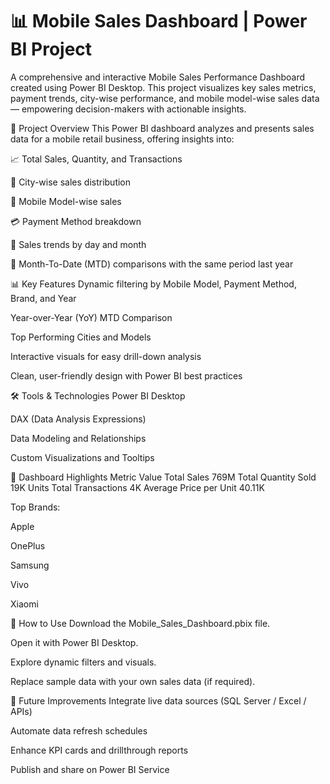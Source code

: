 # 📊 Mobile Sales Dashboard | Power BI Project
A comprehensive and interactive Mobile Sales Performance Dashboard created using Power BI Desktop. This project visualizes key sales metrics, payment trends, city-wise performance, and mobile model-wise sales data — empowering decision-makers with actionable insights.

📌 Project Overview
This Power BI dashboard analyzes and presents sales data for a mobile retail business, offering insights into:

📈 Total Sales, Quantity, and Transactions

📍 City-wise sales distribution

📱 Mobile Model-wise sales

💳 Payment Method breakdown

📆 Sales trends by day and month

📝 Month-To-Date (MTD) comparisons with the same period last year

📊 Key Features
Dynamic filtering by Mobile Model, Payment Method, Brand, and Year

Year-over-Year (YoY) MTD Comparison

Top Performing Cities and Models

Interactive visuals for easy drill-down analysis

Clean, user-friendly design with Power BI best practices

🛠️ Tools & Technologies
Power BI Desktop

DAX (Data Analysis Expressions)

Data Modeling and Relationships

Custom Visualizations and Tooltips

📸 Dashboard Highlights
Metric	Value
Total Sales	769M
Total Quantity Sold	19K Units
Total Transactions	4K
Average Price per Unit	40.11K

Top Brands:

Apple

OnePlus

Samsung

Vivo

Xiaomi


📌 How to Use
Download the Mobile_Sales_Dashboard.pbix file.

Open it with Power BI Desktop.

Explore dynamic filters and visuals.

Replace sample data with your own sales data (if required).

📢 Future Improvements
Integrate live data sources (SQL Server / Excel / APIs)

Automate data refresh schedules

Enhance KPI cards and drillthrough reports

Publish and share on Power BI Service



